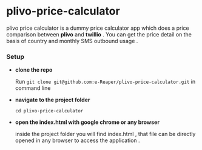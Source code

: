 # plivo-price-calculator

plivo price calculator is a dummy price calculator app which does a price comparison between __plivo__ and __twillio__ . You can get the price detail on the basis of country and monthly SMS outbound usage . 

### Setup
* __clone the repo__ 

    Run `git clone git@github.com:e-Reaper/plivo-price-calculator.git` in command line

* __navigate to the project folder__ 

    `cd plivo-price-calculator`
    
* __open the index.html with google chrome or any browser__ 

    inside the project folder you will find index.html , that file can be directly opened in any browser to access the application . 